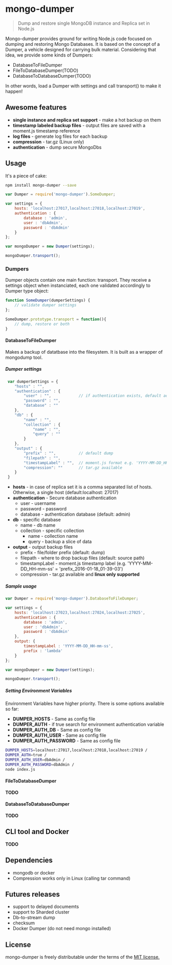 # mongo-dumper
> Dump and restore single MongoDB instance and Replica set in Node.js

Mongo-dumper provides ground for writing Node.js code focused on dumping and restoring Mongo Databases. It is based on the concept of a Dumper, a vehicle designed for carrying bulk material. Considering that idea, we provide some kinds of Dumpers: 

- DatabaseToFileDumper
- FileToDatabaseDumper(TODO)
- DatabaseToDatabaseDumper(TODO)

In other words, load a Dumper with settings and call transport() to make it happen!

## Awesome features
* **single instance and replica set support** - make a hot backup on them
* **timestamp labeled backup files** - output files are saved with a moment.js timestamp reference
* **log files** - generate log files for each backup
* **compression** - tar.gz (Linux only)
* **authentication** - dump secure MongoDbs

## Usage
It's a piece of cake:
```bash
npm install mongo-dumper --save
```
```javascript
var Dumper = require('mongo-dumper').SomeDumper;

var settings = {
	hosts: 'localhost:27017,localhost:27018,localhost:27019',
	authentication : {
		database : 'admin',
		user : 'dbAdmin',
		password : 'dbAdmin'
	}
};

var mongoDumper = new Dumper(settings);

mongoDumper.transport();
```

### Dumpers
Dumper objects contain one main function: transport. They receive a settings object when instanciated, each one validated accordingly to Dumper type object:

```javascript
function SomeDumper(dumperSettings) {
	// validate dumper settings
};

SomeDumper.prototype.transport = function(){
	// dump, restore or both
}
```

#### DatabaseToFileDumper
Makes a backup of datatbase into the filesystem. It is built as a wrapper of mongodump tool.

##### Dumper settings
```javascript
 var dumperSettings = {
 	"hosts" : "",
	"authentication" : {
		"user" : "",			// if authentication exists, default admin
		"password" : "",
		"database" : ""
	},
	"db" : {
		"name" : "",
		"collection" : {
			"name" : "",
			"query" : ""
		}
	},
	"output" : {
		"prefix" : "",			// default dump
		"filepath" : "",
		"timestampLabel" : "", 	// moment.js format e.g. 'YYYY-MM-DD_HH-mm-ss'
		"compression": "" 		// tar.gz available
	}
 }
```
- **hosts** - in case of replica set it is a comma separated list of hosts. Otherwise, a single host (default:localhost: 27017)
- **authentication** - Secure database authentication
   - user - username
   - password - password
   - database - authentication database (default: admin)
- **db** - specific database
   - name - db name
   - collection - specific collection
      - name - collection name
      - query - backup a slice of data
- **output** - output backup files
   - prefix - file/folder prefix (default: dump)
   - filepath - where to drop backup files (default: source path)
   - timestampLabel - moment.js timestamp label (e.g. 'YYYY-MM-DD_HH-mm-ss' = 'prefix_2016-01-18_01-39-03')
   - compression - tar.gz available and **linux only supported**

##### Sample usage
```javascript
var Dumper = require('mongo-dumper').DatabaseToFileDumper;

var settings = {
	hosts: 'localhost:27023,localhost:27024,localhost:27025',
	authentication : {
		database : 'admin',
		user : 'dbAdmin',
		password : 'dbAdmin'
	},
	output: {
		timestampLabel : 'YYYY-MM-DD_HH-mm-ss',
		prefix : 'lambda'
	}
};

var mongoDumper = new Dumper(settings);

mongoDumper.transport();
```

##### Setting Environment Variables
Environment Variables have higher priority. There is some options available so far:
- **DUMPER_HOSTS** - Same as config file
- **DUMPER_AUTH** - if true search for environment authentication variable
- **DUMPER_AUTH_DB** - Same as config file
- **DUMPER_AUTH_USER** - Same as config file
- **DUMPER_AUTH_PASSWORD** - Same as config file

```bash
DUMPER_HOSTS=localhost:27017,localhost:27018,localhost:27019 / 
DUMPER_AUTH=true / 
DUMPER_AUTH_USER=dbAdmin / 
DUMPER_AUTH_PASSWORD=dbAdmin / 
node index.js
```

#### FileToDatabaseDumper
**TODO**

#### DatabaseToDatabaseDumper
**TODO**

## CLI tool and Docker
**TODO**

## Dependencies
- mongodb or docker
- Compression works only in Linux (calling tar command)

## Futures releases
- support to delayed documemts
- support to Sharded cluster
- Db-to-stream dump
- checksum
- Docker Dumper (do not need mongo installed)

## License

mongo-dumper is freely distributable under the terms of the [MIT license.](LICENSE)